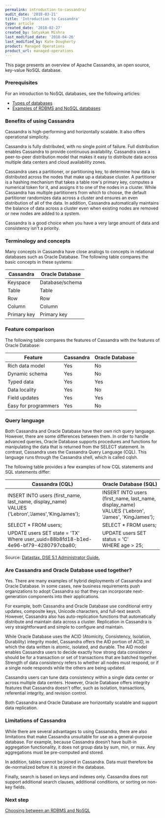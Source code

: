 ```yaml
---
permalink: introduction-to-cassandra/
audit_date: '2018-03-21'
title: 'Introduction to Cassandra'
type: article
created_date: '2018-02-27'
created_by: Satyakam Mishra
last_modified_date: '2018-04-26'
last_modified_by: Kate Dougherty
product: Managed Operations
product_url: managed-operations
---
```


This page presents an overview of Apache Cassandra, an open source, key-value
NoSQL database.

### Prerequisites

For an introduction to NoSQL databases, see the following articles:

- [Types of databases](/how-to/types-of-databases)
- [Examples of RDBMS and NoSQL databases](/how-to/examples-of-rdbms-and-nosql-databases)

### Benefits of using Cassandra

Cassandra is high-performing and horizontally scalable. It also offers
operational simplicity.

Cassandra is fully distributed, with no single point of failure. Full
distribution enables Cassandra to provide continuous availability. Cassandra
uses a peer-to-peer distribution model that makes it easy to distribute data
across multiple data centers and cloud availability zones.

Cassandra uses a partitioner, or partitioning key, to determine how data is
distributed across the nodes that make up a database cluster. A partitioner is
a hashing mechanism that takes a table row's primary key, computes a numerical
token for it, and assigns it to one of the nodes in a cluster. While Cassandra
has multiple partitioners from which to choose, the default partitioner
randomizes data across a cluster and ensures an even distribution of all
of the data. In addition, Cassandra automatically maintains the balance of
data across a cluster even when existing nodes are removed or new nodes are
added to a system.

Cassandra is a good choice when you have a very large amount of data and
consistency isn't a priority.

### Terminology and concepts

Many concepts in Cassandra have close analogs to concepts in relational
databases such as Oracle Database. The following table compares the basic
concepts in these systems:

| Cassandra   | Oracle Database |
| ----------- | --------------- |
| Keyspace    | Database/schema |
| Table       | Table           |
| Row         | Row             |
| Column      | Column          |
| Primary key | Primary key     |

### Feature comparison

The following table compares the features of Cassandra with the features of Oracle Database:

| Feature              | Cassandra | Oracle Database |
| -------------------- | --------- | --------------- |
| Rich data model      | Yes       | No              |
| Dynamic schema       | Yes       | No              |
| Typed data           | Yes       | Yes             |
| Data locality        | Yes       | No              |
| Field updates        | Yes       | Yes             |
| Easy for programmers | Yes       | No              |

### Query language

Both Cassandra and Oracle Database have their own rich query language.
However, there are some differences between them. In order to handle advanced
queries, Oracle Database supports procedures and functions for manipulating
the data that is returned from the SELECT statement. In contrast, Cassandra
uses the Cassandra Query Language (CQL). This language runs through the
Cassandra shell, which is called cqlsh.

The following table provides a few examples of how CQL statements and SQL
statements differ:

| Cassandra (CQL) | Oracle Database (SQL) |
|-----------------------------------------------------------------------------------------------------|-------------------------------------------------------------------------------------------------------|
| INSERT INTO users (first_name, last_name, display_name)<br />VALUES (‘Lebron’,‘James’,‘KingJames’); | INSERT INTO users (first_name, last_name, display_name)<br />VALUES ('Lebron', 'James', 'KingJames'); |
| SELECT * FROM users; | SELECT * FROM users; |
| UPDATE users SET state = 'TX'<br>Where user_uuid=88b8fd18-b1ed-4e96-bf79-4280797cba80; | UPDATE users SET status = 'C'<br />WHERE age > 25; |

Source: [Datastax. DSE 5.1 Administrator
Guide.](http://docs.datastax.com/en/dse/5.1/dse-admin/)

### Are Cassandra and Oracle Database used together?

Yes. There are many examples of hybrid deployments of Cassandra and Oracle
Database. In some cases, new business requirements push organizations to adopt
Cassandra so that they can incorporate next-generation components into their
applications.

For example, both Cassandra and Oracle Database use conditional entry updates,
composite keys, Unicode characters, and full-text search. However, Cassandra
also has auto-replication functions that automatically distribute and maintain
data across a cluster. Replication in Cassandra is very straightforward and
simple to configure and maintain.

While Oracle Database uses the ACID (Atomicity, Consistency, Isolation,
Durability) integrity model, Cassandra offers the AID portion of ACID, in
which the data written is atomic, isolated, and durable. The AID model enables
Cassandra users to decide exactly how strong data consistency should be for a
transaction or set of transactions that are batched together. Strength of data
consistency refers to whether all nodes must respond, or if a single node
responds while the others are being updated.

Cassandra users can tune data consistency within a single data center or
across multiple data centers. However, Oracle Database offers integrity
features that Cassandra doesn't offer, such as isolation, transactions,
referential integrity, and revision control.  

Both Cassandra and Oracle Database are horizontally scalable and support data
replication.

### Limitations of Cassandra

While there are several advantages to using Cassandra, there are also
limitations that make Cassandra unsuitable for use as a general-purpose
database. For example, because Cassandra doesn’t have built-in aggregation
functionality, it does not group data by sum, min, or max. Any aggregations
must be pre-computed and stored.

In addition, tables cannot be joined in Cassandra. Data must therefore be
de-normalized before it is stored in the database.  

Finally, search is based on keys and indexes only. Cassandra does not support
additional search clauses, additional conditions, or sorting on non-key fields.

### Next step

[Choosing between an RDBMS and NoSQL](/how-to/introduction-to-mongodb)
